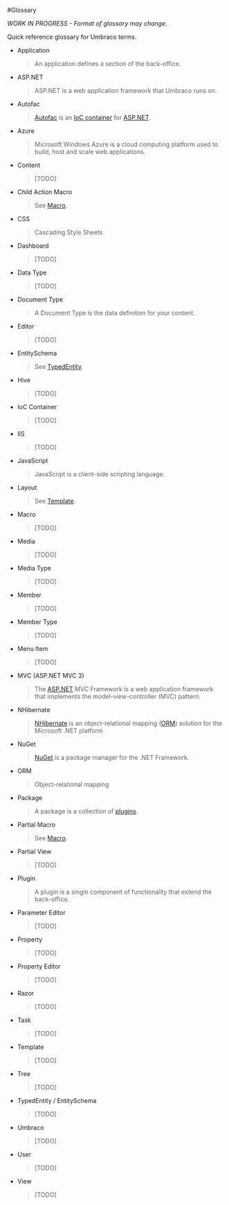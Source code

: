 #Glossary

_*WORK IN PROGRESS* - Format of glossary may change._

Quick reference glossary for Umbraco terms.

* <span id="Application">Application</span>

	> An application defines a section of the back-office.

* <span id="ASP.NET">ASP.NET</span>

	> ASP.NET is a web application framework that Umbraco runs on.

* <span id="Autofac">Autofac</span>

	> [Autofac](http://code.google.com/p/autofac/) is an [IoC container](#IoCContainer) for [ASP.NET](#ASP.NET).

* <span id="Azure">Azure</span>

	> Microsoft Windows Azure is a cloud computing platform used to build, host and scale web applications.

* <span id="Content">Content</span>

	> [TODO]

* <span id="Child Action Macro">Child Action Macro</span>

	> See [Macro](#Macro).

* <span id="CSS">CSS</span>

	> Cascading Style Sheets

* <span id="Dashboard">Dashboard</span>

	> [TODO]

* <span id="Data Type">Data Type</span>

	> [TODO]

* <span id="Document Type">Document Type</span>

	> A Document Type is the data definition for your content.

* <span id="Editor">Editor</span>

	> [TODO]

* <span id="EntitySchema">EntitySchema</span>

	> See [TypedEntity](#TypedEntity).

* <span id="Hive">Hive</span>

	> [TODO]

* <span id="IoC Container">IoC Container</span>

	> [TODO]

* <span id="IIS">IIS</span>

	> [TODO]

* <span id="JavaScript">JavaScript</span>

	> JavaScript is a client-side scripting language.

* <span id="Layout">Layout</span>

	> See [Template](#Template).

* <span id="Macro">Macro</span>

	> [TODO]

* <span id="Media">Media</span>

	> [TODO]
	
* <span id="Media Type">Media Type</span>

	> [TODO]

* <span id="Member">Member</span>

	> [TODO]

* <span id="Member Type">Member Type</span>

	> [TODO]

* <span id="Menu Item">Menu Item</span>

	> [TODO]

* <span id="MVC (ASP.NET MVC 3)">MVC (ASP.NET MVC 3)</span>

	> The [ASP.NET](#ASP.NET) MVC Framework is a web application framework that implements the model-view-controller (MVC) pattern.

* <span id="NHibernate">NHibernate</span>

	> [NHibernate](http://nhforge.org) is an object-relational mapping ([ORM](#ORM)) solution for the Microsoft .NET platform

* <span id="NuGet">NuGet</span>

	> [NuGet](http://nuget.org) is a package manager for the .NET Framework.

* <span id="ORM">ORM</span>

	> Object-relational mapping

* <span id="Package">Package</span>

	> A package is a collection of [plugins](#Plugins).

* <span id="Partial Macro">Partial Macro</span>

	> See [Macro](#Macro).

* <span id="Partial View">Partial View</span>

	> [TODO]

* <span id="Plugin">Plugin</span>

	> A plugin is a single component of functionality that extend the back-office.

* <span id="Parameter Editor">Parameter Editor</span>

	> [TODO]

* <span id="Property">Property</span>

	> [TODO]

* <span id="Property Editor">Property Editor</span>

	> [TODO]

* <span id="Razor">Razor</span>

	> [TODO]

* <span id="Task">Task</span>

	> [TODO]

* <span id="Template">Template</span>

	> [TODO]

* <span id="Tree">Tree</span>

	> [TODO]

* <span id="TypedEntity / EntitySchema">TypedEntity / EntitySchema</span>

	> [TODO]

* <span id="Umbraco">Umbraco</span>

	> [TODO]

* <span id="User">User</span>

	> [TODO]

* <span id="View">View</span>

	> [TODO]
